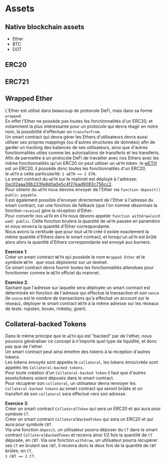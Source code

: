 # Assets

## Native blockchain assets

- Ether
- BTC
- DOT

## ERC20

## ERC721

## Wrapped Ether

L'Ether est utilisé dans beaucoup de protocole DeFi, mais dans sa forme `wrapped`.  
En effet l'Ether ne possède pas toutes les fonctionnalités d'un ERC20, et notamment la plus intéressante pour un protocole qui devra réagir en notre nom, la possibilité d'effectuer un `transferFrom`.  
Un smart contract qui devra gérer les Ethers d'utilisateurs devra aussi utiliser ses propres mappings (ou d'autres structures de données) afin de garder un tracking des balances de ses utilisateurs, ainsi que d'autres fonctionnalités utiles comme les autorisations de transferts et les transferts.  
Afin de permettre à un protocole DeFi de travailler avec nos Ethers avec les même fonctionnalités qu'un ERC20 on peut utiliser un `wETH` token.
le [wETH](https://weth.io/) est un ERC20, il possède donc toutes les fonctionnalités d'un ERC20.  
le `wETH` a cette particularité: `1 wETH == 1 ETH`.  
Le smart contract du `wETH` sur le mainnet est déployé à l'adresse: [0xc02aaa39b223fe8d0a0e5c4f27ead9083c756cc2](https://etherscan.io/address/0xc02aaa39b223fe8d0a0e5c4f27ead9083c756cc2).  
Pour obtenir du `wETH` nous devons envoyer de l'Ether via `function deposit() public payable`.  
Il est également possible d'envoyer directement de l'Ether à l'adresse du smart contract, car une fonction de fallback (que l'on nomme désormais la fonction `receive`) gère la réception d'Ether.  
Pour convertir nos `wETH` en `ETH` nous devons appeler `function withdraw(uint wad) public`. Cette fonction brulera la quantité de `wETH` passée en paramètre et nous enverra la quantité d'Ether correspondante.  
Nous avons la certitude que pour tout `wETH` créé il existe exactement la même quantité d'Ethers dans le smart contract, et lorsqu'un `wETH` est brûlé alors alors la quantité d'Ethers correspondante est envoyé aux burners.

**Exercice 1**:  
Créer un smart contract `WETH` qui possède le nom `Wrapped Ether` et le symbole `WETH ` que vous déploierez sur un testnet.  
Ce smart contract devra fournir toutes les fonctionnalités attendues pour fonctionner comme le `WETH` officiel du mainnet.

**Exercice 2**:  
Sachant que l'adresse sur laquelle sera déployée un smart contract est déterminée en fonction de l'adresse qui effectue la transaction et son `nonce` (le `nonce` est le nombre de transactions qu'a effectué un account sur le réseau), déployer le smart contract `WETH` à la même adresse sur les réseaux de tests: ropsten, kovan, rinkeby, goerli.

## Collateral-backed Tokens

Dans le même principe que le `wETH` qui est "backed" par de l'ether, nous pouvons généraliser ce concept à n'importe quel type de liquidité, et donc pas que de l'ether.  
Un smart contract peut ainsi émettre des tokens à la réception d'autres tokens.  
Les tokens envoyés sont appelés le `collateral`, les tokens émis/créés sont appelés les `Collateral-backed tokens`.  
Pour toute création d'un `Collateral-backed token` il faut que d'autres assets/tokens soient déposés dans le smart contract.  
Pour récupérer son `collateral`, un utilisateur devra renvoyer les `Collateral-backed tokens` au smart contract qui seront brûlés et un transfert de son `collateral` sera effectué vers son adresse.

**Exercice 3**:  
Créer un smart contract `CollateralToken` qui sera un ERC20 et qui aura pour symbole `CT`.  
Créer un smart contract `CollateralBackedToken` qui sera un ERC20 et qui aura pour symbole `CBT`.  
Via une fonction `deposit`, un utilisateur pourra déposer du `CT` dans le smart contract `CollateralBackedToken` et recevra ainsi 1/2 fois la quantité de `CT` déposée, en `CBT`.
Via une fonction `withdraw`, un utilisateur pourra récupérer ses `CT` en brulant ses `CBT`, il recevra donc la deux fois de la quantité de `CBT` brûlée, en `CT`.  
`1 CBT == 2 CT`.
